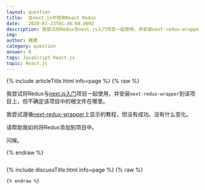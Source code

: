 ```yaml
---
layout: question
title:  在next.js中使用React Redux
date:   2020-03-23T01:46:08.000Z
description: 我尝试将Redux与next.js入门项目一起使用，并安装next-redux-wrapper到该项目上，但不确定该项目中的根文件在哪里。我尝试遵循n...
img: 
author: 猪猪
category: question
answer: 0
tags: JavaScript React.js
topic: React.js
---
```

<div class="article-root">
  <div class="article">
    {% include articleTitle.html info=page %}
    {% raw %}
    <div class="article-content"><p><font style="vertical-align: inherit;"><font style="vertical-align: inherit;">我尝试将Redux与</font></font><a href="https://github.com/iaincollins/nextjs-starter" rel="noreferrer"><font style="vertical-align: inherit;"><font style="vertical-align: inherit;">next.js入门</font></font></a><font style="vertical-align: inherit;"><font style="vertical-align: inherit;">项目</font><font style="vertical-align: inherit;">一起使用，</font><font style="vertical-align: inherit;">并安装</font></font><code>next-redux-wrapper</code><font style="vertical-align: inherit;"><font style="vertical-align: inherit;">到该项目上，但不确定该项目中的根文件在哪里。</font></font></p>

<p><font style="vertical-align: inherit;"><font style="vertical-align: inherit;">我尝试遵循</font></font><a href="https://github.com/kirill-konshin/next-redux-wrapper" rel="noreferrer"><font style="vertical-align: inherit;"><font style="vertical-align: inherit;">next-redux-wrapper</font></font></a><font style="vertical-align: inherit;"><font style="vertical-align: inherit;">上显示的教程，</font><font style="vertical-align: inherit;">但没有成功。</font><font style="vertical-align: inherit;">没有什么变化。</font></font></p>

<p><font style="vertical-align: inherit;"><font style="vertical-align: inherit;">请帮助我如何将Redux添加到项目中。</font></font></p>

<p><font style="vertical-align: inherit;"><font style="vertical-align: inherit;">问候。 </font></font></p></div>
    {% endraw %}
  </div>
  <p style="height: 0;width:0;overflow: hidden;"> 第2618篇《在next.js中使用React Redux》来自Winter(https://github.com/aiyld/aiyld.github.io)的站点</p>
  <div class="discuss-wrapper">
    {% include discussTitle.html info=page %}
    {% raw %}
    
    {% endraw %}
  </div>
<div>
